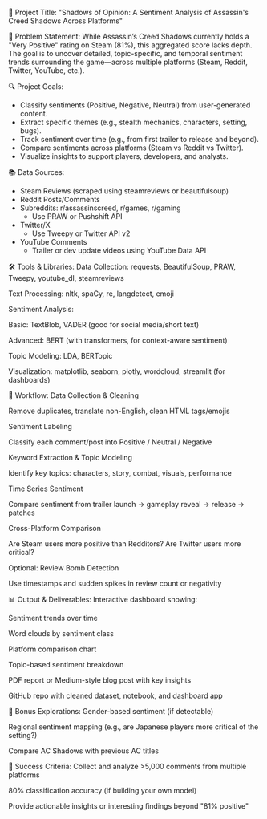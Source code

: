 🎯 Project Title:
"Shadows of Opinion: A Sentiment Analysis of Assassin's Creed Shadows Across Platforms"

🧩 Problem Statement:
While Assassin’s Creed Shadows currently holds a "Very Positive" rating on Steam (81%), this aggregated score lacks depth. The goal is to uncover detailed, topic-specific, and temporal sentiment trends surrounding the game—across multiple platforms (Steam, Reddit, Twitter, YouTube, etc.).

🔍 Project Goals:
 - Classify sentiments (Positive, Negative, Neutral) from user-generated content.
 - Extract specific themes (e.g., stealth mechanics, characters, setting, bugs).
 - Track sentiment over time (e.g., from first trailer to release and beyond).
 - Compare sentiments across platforms (Steam vs Reddit vs Twitter).
 - Visualize insights to support players, developers, and analysts.

📚 Data Sources:
 - Steam Reviews (scraped using steamreviews or beautifulsoup)
 - Reddit Posts/Comments
 - Subreddits: r/assassinscreed, r/games, r/gaming
   - Use PRAW or Pushshift API
 - Twitter/X
   - Use Tweepy or Twitter API v2
 - YouTube Comments
   - Trailer or dev update videos using YouTube Data API

🛠️ Tools & Libraries:
Data Collection: requests, BeautifulSoup, PRAW, Tweepy, youtube_dl, steamreviews

Text Processing: nltk, spaCy, re, langdetect, emoji

Sentiment Analysis:

Basic: TextBlob, VADER (good for social media/short text)

Advanced: BERT (with transformers, for context-aware sentiment)

Topic Modeling: LDA, BERTopic

Visualization: matplotlib, seaborn, plotly, wordcloud, streamlit (for dashboards)

🧠 Workflow:
Data Collection & Cleaning

Remove duplicates, translate non-English, clean HTML tags/emojis

Sentiment Labeling

Classify each comment/post into Positive / Neutral / Negative

Keyword Extraction & Topic Modeling

Identify key topics: characters, story, combat, visuals, performance

Time Series Sentiment

Compare sentiment from trailer launch → gameplay reveal → release → patches

Cross-Platform Comparison

Are Steam users more positive than Redditors? Are Twitter users more critical?

Optional: Review Bomb Detection

Use timestamps and sudden spikes in review count or negativity

📊 Output & Deliverables:
Interactive dashboard showing:

Sentiment trends over time

Word clouds by sentiment class

Platform comparison chart

Topic-based sentiment breakdown

PDF report or Medium-style blog post with key insights

GitHub repo with cleaned dataset, notebook, and dashboard app

🧪 Bonus Explorations:
Gender-based sentiment (if detectable)

Regional sentiment mapping (e.g., are Japanese players more critical of the setting?)

Compare AC Shadows with previous AC titles

🧭 Success Criteria:
Collect and analyze >5,000 comments from multiple platforms

80% classification accuracy (if building your own model)

Provide actionable insights or interesting findings beyond "81% positive"
